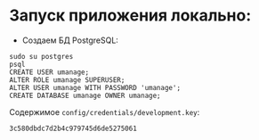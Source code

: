 # Запуск приложения локально:

* Создаем БД PostgreSQL:
```
sudo su postgres
psql
CREATE USER umanage;
ALTER ROLE umanage SUPERUSER;
ALTER USER umanage WITH PASSWORD 'umanage';
CREATE DATABASE umanage OWNER umanage;
```

Содержимое `config/credentials/development.key`:

```
3c580dbdc7d2b4c979745d6de5275061
```
